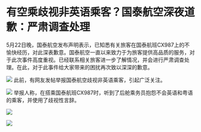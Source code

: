 # 有空乘歧视非英语乘客？国泰航空深夜道歉：严肃调查处理

5月22日晚，国泰航空发布声明表示，已知悉有关旅客在国泰航班CX987上的不愉快经历，对此深表歉意。国泰航空一直以来致力于为旅客提供高品质的服务，对于此次事件高度重视。已经联系相关旅客进一步了解情况，并会进行严肃调查处理。在此，对于此事件给大家带来的困扰再次致以深深的歉意。

![](https://inews.gtimg.com/om_bt/O4scPFNX92IskmSaJ6AlgARECelTU1KDkVS1wAOkbnHzIAA/1000)
此前，有网友发帖举报国泰航空歧视非英语乘客，引起广泛关注。

![](https://inews.gtimg.com/om_bt/OupjFu-OvUSV8RBGx1sL3E1zsd4piIjvho9lNM14jko1AAA/1000)
举报人称，在搭乘国泰航班CX987时，听到了后舱乘务员抱怨不会英语和粤语的乘客，并使用了歧视性言辞。

![](https://inews.gtimg.com/om_bt/ORezkHGJhiB7JFbRZQu5OLwHkbsqJndU_pZVrFoHuWIZoAA/1000)

![](https://inews.gtimg.com/om_bt/OgMyRX49J1a8LV9ssQhIK6XqIY7vNKZkXFhe3YiytstogAA/1000)

